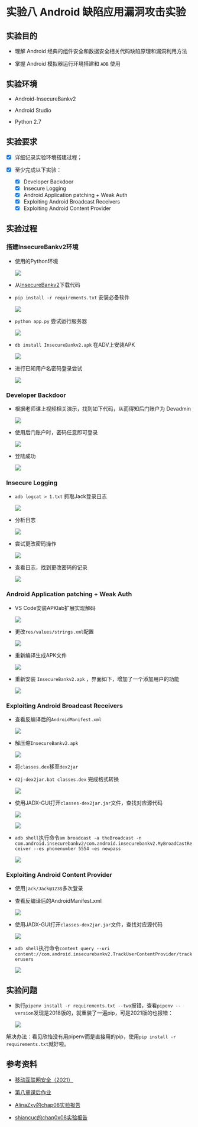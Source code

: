 # 实验八 Android 缺陷应用漏洞攻击实验

## 实验目的

- 理解 Android 经典的组件安全和数据安全相关代码缺陷原理和漏洞利用方法

- 掌握 Android 模拟器运行环境搭建和 `ADB` 使用

## 实验环境

- Android-InsecureBankv2

- Android Studio

- Python 2.7

## 实验要求

- [x] 详细记录实验环境搭建过程；

- [x] 至少完成以下实验：

    - [x] Developer Backdoor
    - [x] Insecure Logging
    - [x] Android Application patching + Weak Auth
    - [x] Exploiting Android Broadcast Receivers
    - [x] Exploiting Android Content Provider

## 实验过程

### 搭建InsecureBankv2环境

- 使用的Python环境

    ![](img/python环境.png)

- 从[InsecureBankv2](https://github.com/c4pr1c3/Android-InsecureBankv2)下载代码

- `pip install -r requirements.txt` 安装必备软件

    ![](img/pip安装必备软件.png)

- `python app.py` 尝试运行服务器

    ![](img/apppy.png)

- `db install InsecureBankv2.apk` 在ADV上安装APK

    ![](img/在ADV上安装APK.png)

- 进行已知用户名密码登录尝试

    ![](img/登陆尝试.png)

### Developer Backdoor

- 根据老师课上视频相关演示，找到如下代码，从而得知后门账户为 Devadmin

    ![](img/DB1.png)

- 使用后门账户时，密码任意即可登录

    ![](img/devadmin登录.png)

- 登陆成功

    ![](img/登陆成功.png)

### Insecure Logging

- `adb logcat > 1.txt` 抓取Jack登录日志

    ![](img/导出日志.png)

- 分析日志

    ![](img/分析日志.png)

- 尝试更改密码操作

    ![](img/更改密码.png)

- 查看日志，找到更改密码的记录

    ![](img/更改密码日志.png)

### Android Application patching + Weak Auth

- VS Code安装APKlab扩展实现解码

    ![](img/安装APKLAB.png)

- 更改`res/values/strings.xml`配置

    ![](img/更改string.png)

- 重新编译生成APK文件

    ![](img/重新编译为APK.png)

- 重新安装 `InsecureBankv2.apk` ，界面如下，增加了一个添加用户的功能

    ![](img/重新安装结果.png)

### Exploiting Android Broadcast Receivers

- 查看反编译后的`AndroidManifest.xml`

    ![](img/EABR查看AndroidManifest.png)

- 解压缩`InsecureBankv2.apk`

    ![](img/解压缩InsecureBankv2.png)

- 将`classes.dex`移至`dex2jar`

- `d2j-dex2jar.bat classes.dex` 完成格式转换

    ![](img/class格式转换.png)

- 使用JADX-GUI打开`classes-dex2jar.jar`文件，查找对应源代码

    ![](img/EABR查找源代码.png)

    ![](img/EABR查找源代码2.png)

- `adb shell`执行命令`am broadcast -a theBroadcast -n com.android.insecurebankv2/com.android.insecurebankv2.MyBroadCastReceiver --es phonenumber 5554 –es newpass`

    ![](img/EABRadb.png)

### Exploiting Android Content Provider

- 使用`jack/Jack@123$`多次登录

- 查看反编译后的AndroidManifest.xml

    ![](img/EACP查看AMF.png)

- 使用JADX-GUI打开`classes-dex2jar.jar`文件，查找对应源代码

    ![](img/EACP查找源代码.png)

- `adb shell`执行命令`content query --uri content://com.android.insecurebankv2.TrackUserContentProvider/trackerusers`

    ![](img/EACPadb.png)

## 实验问题

- 执行`pipenv install -r requirements.txt --two`报错，查看`pipenv --version`发现是2018版的，就重装了一遍pip，可是2021版的也报错：

    ![](img/pipenv报错.png)

解决办法：看见欣怡没有用pipenv而是直接用的pip，使用`pip install -r requirements.txt`就好啦。

## 参考资料

- [移动互联网安全（2021）](https://www.bilibili.com/video/BV1rr4y1A7nz?p=162)

- [第八章课后作业](https://c4pr1c3.github.io/cuc-mis/chap0x08/homework.html)

- [AlinaZxy的chap08实验报告](https://github.com/CUCCS/2021-mis-public-AlinaZxy/tree/Chap08/chap08)

- [shiancuc的chap0x08实验报告](https://github.com/CUCCS/2021-mis-public-shiancuc/blob/mis_chap0x08/chap0x08/README.md)